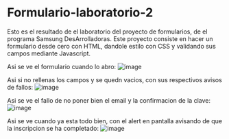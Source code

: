 # Formulario-laboratorio-2

Esto es el resultado de el laboratorio del proyecto de formularios, de el programa Samsung DesArrolladoras. Este proyecto consiste en hacer un formulario desde cero con HTML, dandole estilo con CSS y validando sus campos mediante Javascript.

Asi se ve el formulario cuando lo abro:
![image](https://user-images.githubusercontent.com/125766345/219898511-067a116a-60f2-43eb-ac41-b02019e60cdf.png)

Asi si no rellenas los campos y se quedn vacios, con sus respectivos avisos de fallos:
![image](https://user-images.githubusercontent.com/125766345/219898624-766a7ff5-17c6-4222-a5db-3be5723c79db.png)

Asi se ve el fallo de no poner bien el email y la confirmacion de la clave:
![image](https://user-images.githubusercontent.com/125766345/219898878-0298399d-1e9b-4c42-8e5d-99ba1bed9df8.png)

Asi se ve cuando ya esta todo bien, con el alert en pantalla avisando de que la inscripcion se ha completado:
![image](https://user-images.githubusercontent.com/125766345/219898962-713a7ebb-7b35-4cdf-bc96-329f2fa31e92.png)
